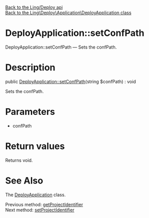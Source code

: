 [Back to the Ling/Deploy api](https://github.com/lingtalfi/Deploy/blob/master/doc/api/Ling/Deploy.md)<br>
[Back to the Ling\Deploy\Application\DeployApplication class](https://github.com/lingtalfi/Deploy/blob/master/doc/api/Ling/Deploy/Application/DeployApplication.md)


DeployApplication::setConfPath
================



DeployApplication::setConfPath — Sets the confPath.




Description
================


public [DeployApplication::setConfPath](https://github.com/lingtalfi/Deploy/blob/master/doc/api/Ling/Deploy/Application/DeployApplication/setConfPath.md)(string $confPath) : void




Sets the confPath.




Parameters
================


- confPath

    


Return values
================

Returns void.








See Also
================

The [DeployApplication](https://github.com/lingtalfi/Deploy/blob/master/doc/api/Ling/Deploy/Application/DeployApplication.md) class.

Previous method: [getProjectIdentifier](https://github.com/lingtalfi/Deploy/blob/master/doc/api/Ling/Deploy/Application/DeployApplication/getProjectIdentifier.md)<br>Next method: [setProjectIdentifier](https://github.com/lingtalfi/Deploy/blob/master/doc/api/Ling/Deploy/Application/DeployApplication/setProjectIdentifier.md)<br>


